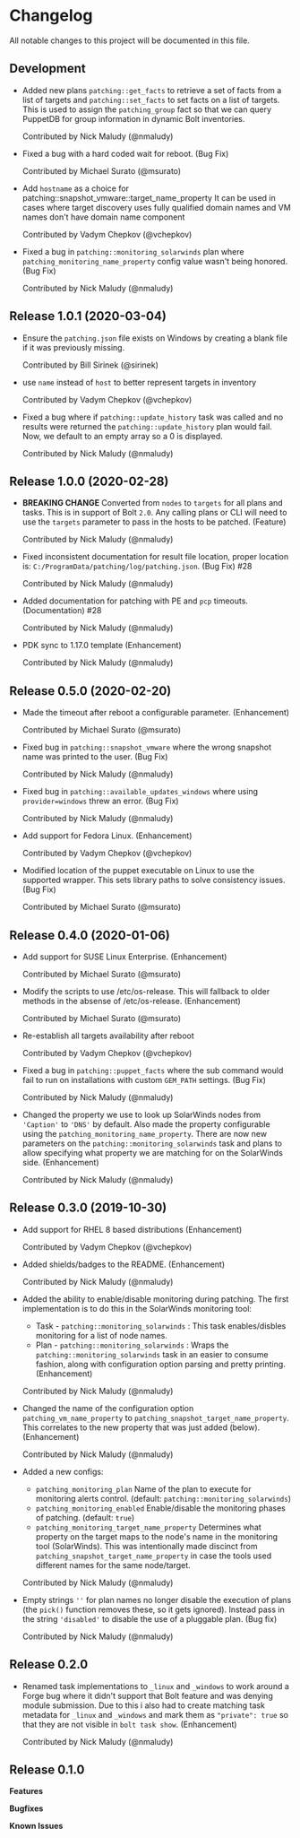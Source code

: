 # Changelog

All notable changes to this project will be documented in this file.

## Development

* Added new plans `patching::get_facts` to retrieve a set of facts from a list of targets
  and `patching::set_facts` to set facts on a list of targets. This is used to assign
  the `patching_group` fact so that we can query PuppetDB for group information in dynamic
  Bolt inventories.

  Contributed by Nick Maludy (@nmaludy)

* Fixed a bug with a hard coded wait for reboot. (Bug Fix)

  Contributed by Michael Surato (@msurato)

* Add `hostname` as a choice for patching::snapshot_vmware::target_name_property
  It can be used in cases where target discovery uses fully qualified domain names
  and VM names don't have domain name component

  Contributed by Vadym Chepkov (@vchepkov)

* Fixed a bug in `patching::monitoring_solarwinds` plan where `patching_monitoring_name_property`
  config value wasn't being honored. (Bug Fix)

  Contributed by Nick Maludy (@nmaludy)

## Release 1.0.1 (2020-03-04)

* Ensure the `patching.json` file exists on Windows by creating a blank file if it was previously missing.

  Contributed by Bill Sirinek (@sirinek)

* use `name` instead of `host` to better represent targets in inventory

  Contributed by Vadym Chepkov (@vchepkov)

* Fixed a bug where if `patching::update_history` task was called and no results were returned
  the `patching::update_history` plan would fail. Now, we default to an empty array so a 0
  is displayed.

  Contributed by Nick Maludy (@nmaludy)

## Release 1.0.0 (2020-02-28)

* **BREAKING CHANGE**
  Converted from `nodes` to `targets` for all plans and tasks. This is in support of Bolt `2.0`.
  Any calling plans or CLI will need to use the `targets` parameter to pass in the hosts
  to be patched. (Feature)

  Contributed by Nick Maludy (@nmaludy)

* Fixed inconsistent documentation for result file location, proper location is: `C:/ProgramData/patching/log/patching.json`. (Bug Fix) #28

  Contributed by Nick Maludy (@nmaludy)

* Added documentation for patching with PE and `pcp` timeouts. (Documentation) #28

  Contributed by Nick Maludy (@nmaludy)

* PDK sync to 1.17.0 template (Enhancement)

  Contributed by Nick Maludy (@nmaludy)

## Release 0.5.0 (2020-02-20)

* Made the timeout after reboot a configurable parameter. (Enhancement)

  Contributed by Michael Surato (@msurato)

* Fixed bug in `patching::snapshot_vmware` where the wrong snapshot name was printed to the user. (Bug Fix)

  Contributed by Nick Maludy (@nmaludy)

* Fixed bug in `patching::available_updates_windows` where using `provider=windows` threw an error. (Bug Fix)

  Contributed by Nick Maludy (@nmaludy)

* Add support for Fedora Linux. (Enhancement)

  Contributed by Vadym Chepkov (@vchepkov)

* Modified location of the puppet executable on Linux to use the supported wrapper. This sets
  library paths to solve consistency issues. (Bug Fix)

  Contributed by Michael Surato (@msurato)

## Release 0.4.0 (2020-01-06)

* Add support for SUSE Linux Enterprise. (Enhancement)

  Contributed by Michael Surato (@msurato)

* Modify the scripts to use /etc/os-release. This will fallback to older methods in the absense of /etc/os-release. (Enhancement)

  Contributed by Michael Surato (@msurato)

* Re-establish all targets availability after reboot

  Contributed by Vadym Chepkov (@vchepkov)

* Fixed a bug in `patching::puppet_facts` where the sub command would fail to run on
  installations with custom `GEM_PATH` settings. (Bug Fix)

  Contributed by Nick Maludy (@nmaludy)

* Changed the property we use to look up SolarWinds nodes from `'Caption'` to `'DNS'` by
  default. Also made the property configurable using the `patching_monitoring_name_property`.
  There are now new parameters on the `patching::monitoring_solarwinds` task and plans
  to allow specifying what property we are matching for on the SolarWinds side. (Enhancement)

  Contributed by Nick Maludy (@nmaludy)


## Release 0.3.0 (2019-10-30)

* Add support for RHEL 8 based distributions (Enhancement)

  Contributed by Vadym Chepkov (@vchepkov)

* Added shields/badges to the README. (Enhancement)

  Contributed by Nick Maludy (@nmaludy)

* Added the ability to enable/disable monitoring during patching. The first implementation
  is to do this in the SolarWinds monitoring tool:
  * Task - `patching::monitoring_solarwinds` : This task enables/disbles monitoring for a list
    of node names.
  * Plan - `patching::monitoring_solarwinds` : Wraps the `patching::monitoring_solarwinds` task in an
    easier to consume fashion, along with configuration option parsing and pretty printing.
  (Enhancement)

  Contributed by Nick Maludy (@nmaludy)

* Changed the name of the configuration option `patching_vm_name_property` to `patching_snapshot_target_name_property`.
  This correlates to the new property that was just added (below). (Enhancement)

  Contributed by Nick Maludy (@nmaludy)

* Added a new configs:
    - `patching_monitoring_plan` Name of the plan to execute for monitoring alerts control.
      (default: `patching::monitoring_solarwinds`)
    - `patching_monitoring_enabled` Enable/disable the monitoring phases of patching.
      (default: `true`)
    - `patching_monitoring_target_name_property` Determines what property on the target
      maps to the node's name in the monitoring tool (SolarWinds).
      This was intentionally made discinct from `patching_snapshot_target_name_property` in case
      the tools used different names for the same node/target.

  Contributed by Nick Maludy (@nmaludy)

* Empty strings `''` for plan names no longer disable the execution of plans (the
  `pick()` function removes these, so it gets ignored). Instead pass in the string
  `'disabled'` to disable the use of a pluggable plan. (Bug fix)

  Contributed by Nick Maludy (@nmaludy)


## Release 0.2.0

* Renamed task implementations to `_linux` and `_windows` to work around a Forge bug
  where it didn't support that Bolt feature and was denying module submission.
  Due to this i also had to create matching task metadata for `_linux` and `_windows`
  and mark them as `"private": true` so that they are not visible in `bolt task show`.
  (Enhancement)

  Contributed by Nick Maludy (@nmaludy)

## Release 0.1.0

**Features**

**Bugfixes**

**Known Issues**
